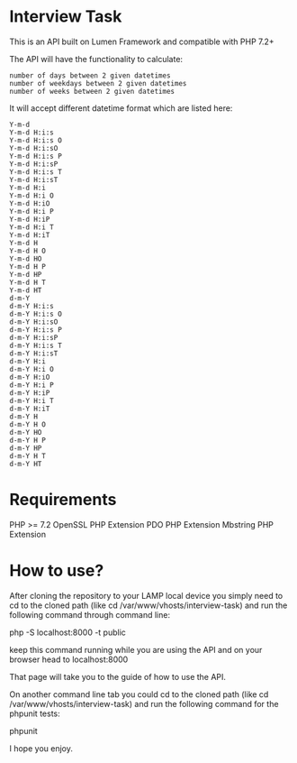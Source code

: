 # Interview Task

This is an API built on Lumen Framework and compatible with PHP 7.2+

The API will have the functionality to calculate:
	
	number of days between 2 given datetimes
	number of weekdays between 2 given datetimes
	number of weeks between 2 given datetimes

It will accept different datetime format which are listed here:

	Y-m-d
    Y-m-d H:i:s
    Y-m-d H:i:s O
    Y-m-d H:i:sO
    Y-m-d H:i:s P
    Y-m-d H:i:sP
    Y-m-d H:i:s T
    Y-m-d H:i:sT
    Y-m-d H:i
    Y-m-d H:i O
    Y-m-d H:iO
    Y-m-d H:i P
    Y-m-d H:iP
    Y-m-d H:i T
    Y-m-d H:iT
    Y-m-d H
    Y-m-d H O
    Y-m-d HO
    Y-m-d H P
    Y-m-d HP
    Y-m-d H T
    Y-m-d HT
    d-m-Y
    d-m-Y H:i:s
    d-m-Y H:i:s O
    d-m-Y H:i:sO
    d-m-Y H:i:s P
    d-m-Y H:i:sP
    d-m-Y H:i:s T
    d-m-Y H:i:sT
    d-m-Y H:i
    d-m-Y H:i O
    d-m-Y H:iO
    d-m-Y H:i P
    d-m-Y H:iP
    d-m-Y H:i T
    d-m-Y H:iT
    d-m-Y H
    d-m-Y H O
    d-m-Y HO
    d-m-Y H P
    d-m-Y HP
    d-m-Y H T
    d-m-Y HT


# Requirements

PHP >= 7.2
OpenSSL PHP Extension
PDO PHP Extension
Mbstring PHP Extension

# How to use?

After cloning the repository to your LAMP local device you simply need to cd to the cloned path (like cd /var/www/vhosts/interview-task) and run the following command through command line:

php -S localhost:8000 -t public

keep this command running while you are using the API and on your browser head to localhost:8000

That page will take you to the guide of how to use the API.

On another command line tab you could cd to the cloned path (like cd /var/www/vhosts/interview-task) and run the following command for the phpunit tests:

phpunit



I hope you enjoy.